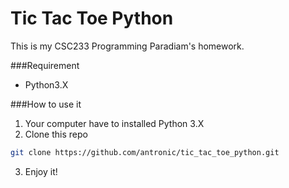 # Tic Tac Toe Python
This is my CSC233 Programming Paradiam's homework.

###Requirement
* Python3.X

###How to use it
1) Your computer have to installed Python 3.X<br />
2) Clone this repo
```sh
git clone https://github.com/antronic/tic_tac_toe_python.git
```
3) Enjoy it!
